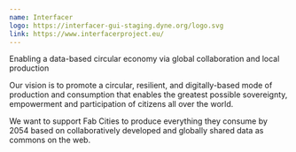 ```yaml
---
name: Interfacer
logo: https://interfacer-gui-staging.dyne.org/logo.svg
link: https://www.interfacerproject.eu/
---
```


Enabling a data-based circular economy via global collaboration and local production

Our vision is to promote a circular, resilient, and digitally-based mode of production and consumption that enables the greatest possible sovereignty, empowerment and participation of citizens all over the world.

We want to support Fab Cities to produce everything they consume by 2054 based on collaboratively developed and globally shared data as commons on the web.